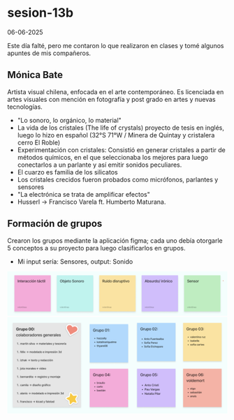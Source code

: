 # sesion-13b
06-06-2025

Este día falté, pero me contaron lo que realizaron en clases y tomé algunos apuntes de mis compañeros.

## Mónica Bate

Artista visual chilena, enfocada en el arte contemporáneo. Es licenciada en artes visuales con mención en fotografía y post grado en artes y nuevas tecnologías.
- "Lo sonoro, lo orgánico, lo material"
- La vida de los cristales (The life of crystals) proyecto de tesis en inglés, luego lo hizo en español (32°S 71°W / Minera de Quintay y cristalera cerro El Roble)
- Experimentación con cristales: Consistió en generar cristales a partir de métodos químicos, en el que seleccionaba los mejores para luego conectarlos a un parlante y así emitir sonidos peculiares.
- El cuarzo es familia de los silicatos
- Los cristales crecidos fueron probados como micrófonos, parlantes y sensores
- "La electrónica se trata de amplificar efectos"
- Husserl -> Francisco Varela ft. Humberto Maturana.

## Formación de grupos

Crearon los grupos mediante la aplicación figma; cada uno debía otorgarle 5 conceptos a su proyecto para luego clasificarlos en grupos. 
- Mi input sería: Sensores, output: Sonido

![conceptos](./archivos/conceptos.png)
![grupos](./archivos/grupos.png)
